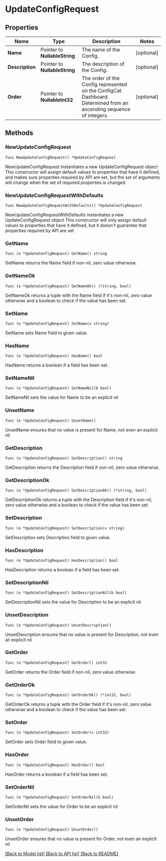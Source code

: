 # UpdateConfigRequest

## Properties

Name | Type | Description | Notes
------------ | ------------- | ------------- | -------------
**Name** | Pointer to **NullableString** | The name of the Config. | [optional] 
**Description** | Pointer to **NullableString** | The description of the Config. | [optional] 
**Order** | Pointer to **NullableInt32** | The order of the Config represented on the ConfigCat Dashboard.  Determined from an ascending sequence of integers. | [optional] 

## Methods

### NewUpdateConfigRequest

`func NewUpdateConfigRequest() *UpdateConfigRequest`

NewUpdateConfigRequest instantiates a new UpdateConfigRequest object
This constructor will assign default values to properties that have it defined,
and makes sure properties required by API are set, but the set of arguments
will change when the set of required properties is changed

### NewUpdateConfigRequestWithDefaults

`func NewUpdateConfigRequestWithDefaults() *UpdateConfigRequest`

NewUpdateConfigRequestWithDefaults instantiates a new UpdateConfigRequest object
This constructor will only assign default values to properties that have it defined,
but it doesn't guarantee that properties required by API are set

### GetName

`func (o *UpdateConfigRequest) GetName() string`

GetName returns the Name field if non-nil, zero value otherwise.

### GetNameOk

`func (o *UpdateConfigRequest) GetNameOk() (*string, bool)`

GetNameOk returns a tuple with the Name field if it's non-nil, zero value otherwise
and a boolean to check if the value has been set.

### SetName

`func (o *UpdateConfigRequest) SetName(v string)`

SetName sets Name field to given value.

### HasName

`func (o *UpdateConfigRequest) HasName() bool`

HasName returns a boolean if a field has been set.

### SetNameNil

`func (o *UpdateConfigRequest) SetNameNil(b bool)`

 SetNameNil sets the value for Name to be an explicit nil

### UnsetName
`func (o *UpdateConfigRequest) UnsetName()`

UnsetName ensures that no value is present for Name, not even an explicit nil
### GetDescription

`func (o *UpdateConfigRequest) GetDescription() string`

GetDescription returns the Description field if non-nil, zero value otherwise.

### GetDescriptionOk

`func (o *UpdateConfigRequest) GetDescriptionOk() (*string, bool)`

GetDescriptionOk returns a tuple with the Description field if it's non-nil, zero value otherwise
and a boolean to check if the value has been set.

### SetDescription

`func (o *UpdateConfigRequest) SetDescription(v string)`

SetDescription sets Description field to given value.

### HasDescription

`func (o *UpdateConfigRequest) HasDescription() bool`

HasDescription returns a boolean if a field has been set.

### SetDescriptionNil

`func (o *UpdateConfigRequest) SetDescriptionNil(b bool)`

 SetDescriptionNil sets the value for Description to be an explicit nil

### UnsetDescription
`func (o *UpdateConfigRequest) UnsetDescription()`

UnsetDescription ensures that no value is present for Description, not even an explicit nil
### GetOrder

`func (o *UpdateConfigRequest) GetOrder() int32`

GetOrder returns the Order field if non-nil, zero value otherwise.

### GetOrderOk

`func (o *UpdateConfigRequest) GetOrderOk() (*int32, bool)`

GetOrderOk returns a tuple with the Order field if it's non-nil, zero value otherwise
and a boolean to check if the value has been set.

### SetOrder

`func (o *UpdateConfigRequest) SetOrder(v int32)`

SetOrder sets Order field to given value.

### HasOrder

`func (o *UpdateConfigRequest) HasOrder() bool`

HasOrder returns a boolean if a field has been set.

### SetOrderNil

`func (o *UpdateConfigRequest) SetOrderNil(b bool)`

 SetOrderNil sets the value for Order to be an explicit nil

### UnsetOrder
`func (o *UpdateConfigRequest) UnsetOrder()`

UnsetOrder ensures that no value is present for Order, not even an explicit nil

[[Back to Model list]](../README.md#documentation-for-models) [[Back to API list]](../README.md#documentation-for-api-endpoints) [[Back to README]](../README.md)


